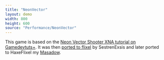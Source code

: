 ```yaml
---
title: "NeonVector"
layout: demo
width: 800
height: 600
source: "Performance/NeonVector"
---
```


This game is based on the [Neon Vector Shooter XNA tutorial on Gamedevtuts+](http://gamedevelopment.tutsplus.com/series/cross-platform-vector-shooter-xna--gamedev-10559). It was then [ported to flixel](https://github.com/SestrenExsis/ShapeBlasterTutorial) by SestrenExsis and later ported to HaxeFlixel my [Masadow](https://github.com/Masadow).
